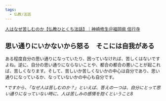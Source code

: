 ```yaml
---
tags:
  - 仏教/法話
---
```

[人はなぜ苦しむのか【仏教ひとくち法話】｜神崎修生＠福岡県 信行寺](https://note.com/theterakoya/n/n1969a8410425)

## 思い通りにいかないから怒る　そこには自我がある

ある程度自分の思い通りになっていたり、困っていなければ、苦しくはないですよね。逆に、自分の思い通りにならないことや、都合の都合の悪いことが起これば、苦しくなります。そして、苦しいか苦しくないかの中心は自分であり、思い通りになっているか、なっていないかの中心も自分です。

**ですから、「なぜ人は苦しむのか？」といえば、答えの一つは、自分にとって思い通りになっていない時に、人は苦しみの感情を抱くということ8*


